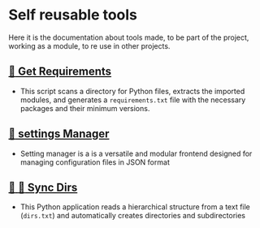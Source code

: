 # Self reusable tools 
Here it is the documentation about tools made, to be part of the project, working as a module, to re use in other projects.

## [:construction_worker: Get Requirements](get_requirements.md)
- This script scans a directory for Python files, extracts the imported modules, and generates a `requirements.txt` file with the necessary packages and their minimum versions.

## [:page_with_curl: settings Manager](settings_manager.md)
- Setting manager is a is a versatile and modular frontend designed for managing configuration files in JSON format

## [:file_folder: :ant:  Sync Dirs](sync_dirs.md)
- This Python application reads a hierarchical structure from a text file (`dirs.txt`) and automatically creates directories and subdirectories

